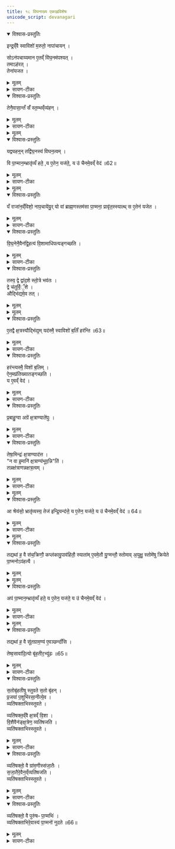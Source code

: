 ```yaml
---
title: १८ विघनाख्य एकाह्नविशेषः
unicode_script: devanagari
---
```


<details open><summary>विश्वास-प्रस्तुतिः</summary>

इन्द्र॒व्ँवै स्वाविशो॑ म॒रुतो॒ नापा॑चायन् ।  

सोऽन॑पचाय्यमान ए॒तव्ँ वि॑घ॒नम॑पश्यत् ।  
तमाऽह॑रत् ।  
तेना॑यजत ।  
</details>

<details><summary>मूलम्</summary>

इन्द्र॒व्ँवै स्वाविशो॑ म॒रुतो॒ नापा॑चायन् ।  

सोऽन॑पचाय्यमान ए॒तव्ँ वि॑घ॒नम॑पश्यत् ।  
तमाऽह॑रत् ।  
तेना॑यजत ।  
</details>

<details><summary>सायण-टीका</summary>

(SB) 1सप्तदशे राजाभिषेकाङ्गवपनार्था मन्त्रा उक्ताः । तावताऽभिषेकः समाप्तः । अथाष्टादशे विघनाख्यः कश्चिदेकाहविशेष उच्यते । तत्रादौ विघननिर्वचनं दर्शयति - पुरा कदाचिद्राज्यं कुर्वन्तमिन्द्रं मरुत्संज्ञकाः स्वकीयाः प्रजाः करप्रदानेन पूजां नाकुर्वन् ।
</details>

<details open><summary>विश्वास-प्रस्तुतिः</summary>

तेनै॒वासा॒न्तँ सँ॑ स्त॒म्भव्ँव्य॑हन् ।
</details>

<details><summary>मूलम्</summary>

तेनै॒वासा॒न्तँ सँ॑ स्त॒म्भव्ँव्य॑हन् ।
</details>

<details><summary>सायण-टीका</summary>

सोऽयमपूज्यमान इन्द्रस्तत्परिहारायैतं विघनाख्यं क्रतुविशेषमेकाहं निश्चित्य तदनुष्ठानेनासां प्रजानां तं संस्तम्भं स्तम्भनरूपं प्रातिकूल्याचरणं व्यहन् विहतं कृतवान् ।
</details>


<details><summary>मूलम्</summary>

यद्व्यह॑न् ।
तद्वि॑घ॒नस्य॑ विघन॒त्वम् ।

वि पा॒प्मान॒म्भ्रातृ॑व्यँ हते ।
य ए॒तेन॒ यज॑ते ।
य उ॑ चैनमे॒वव्ँ वेद॑ ॥62॥
</details>

<details open><summary>विश्वास-प्रस्तुतिः</summary>

यद्व्यहन्॒न् तद्वि॑घ॒नस्य॑ विघन॒त्वम् ।

वि पा॒प्मान॒म्भ्रातृ॑व्यँ हते॒ ,य ए॒तेन॒ यज॑ते॒, य उ॑ चैनमे॒वव्ँ वेद॑ ॥62॥  
</details>

<details><summary>मूलम्</summary>

यद्व्यहन्॒न् तद्वि॑घ॒नस्य॑ विघन॒त्वम् ।

वि पा॒प्मान॒म्भ्रातृ॑व्यँ हते॒ ,य ए॒तेन॒ यज॑ते॒, य उ॑ चैनमे॒वव्ँ वेद॑ ॥62॥  
</details>

<details><summary>सायण-टीका</summary>

यद्यस्मात्कारणादनेन कर्मणा विहतवान्, तस्माद्विहन्त्यनेनेति व्युत्पत्या कर्मणो विघननाम संपन्नम् ॥
</details>


<details><summary>मूलम्</summary>

यँ राजा॑न॒व्ँविशो॒ नाप॒चाये॑युः ।
यो वा॑ ब्राह्म॒णस्तम॑सा पा॒प्मना॒ प्रावृ॑त॒स्स्यात् ।
स ए॒तेन॑ यजेत ।  

वि॒घ॒नेनै॒वैन॑द्वि॒हत्य॑ ।
वि॒शामाधि॑पत्यङ्गच्छति ।
</details>

<details open><summary>विश्वास-प्रस्तुतिः</summary>

यँ राजा॑न॒व्ँविशो॒ नाप॒चाये॑यु॒र् यो वा॑ ब्राह्म॒णस्तम॑सा पा॒प्मना॒ प्रावृ॑त॒स्स्यात्थ् स ए॒तेन॑ यजेत ।
</details>

<details><summary>मूलम्</summary>

यँ राजा॑न॒व्ँविशो॒ नाप॒चाये॑यु॒र् यो वा॑ ब्राह्म॒णस्तम॑सा पा॒प्मना॒ प्रावृ॑त॒स्स्यात्थ् स ए॒तेन॑ यजेत ।
</details>

<details><summary>सायण-टीका</summary>

2तमेतं विघनाख्यं क्रतुं विधते - अथ तत्राधिकरणं दर्शयति - यं राजानं स्वकीयाः प्रजा न पूजयेयुः करं न दद्युः, अथवा यो वा ब्राह्मणस्तमोरूपेण पाप्मना प्रकर्षेणावृतः स्यात् । सोऽयमुभयविधः पुरुषोत्राधिकारी । स च विघनाख्येनैव क्रतुना यजेत ।
</details>

<details open><summary>विश्वास-प्रस्तुतिः</summary>

वि॒घ॒नेनै॒वैन॑द्वि॒हत्य॑ वि॒शामाधि॑पत्यङ्गच्छति ।
</details>

<details><summary>मूलम्</summary>

वि॒घ॒नेनै॒वैन॑द्वि॒हत्य॑ वि॒शामाधि॑पत्यङ्गच्छति ।
</details>

<details><summary>सायण-टीका</summary>

तथा प्रातिकूल्यं विनाश्य प्रजानामधिपत्यं राजा गच्छति, ब्राह्मणश्च विपापो भवति ॥
</details>

<details open><summary>विश्वास-प्रस्तुतिः</summary>

तस्य॒ द्वे द्वा॑द॒शे स्तो॒त्रे भव॑तः ।  
द्वे च॑तुर्वि॒ँ॒शे ।   
औद्भि॑द्यमे॒व तत् ।  
</details>

<details><summary>मूलम्</summary>

तस्य॒ द्वे द्वा॑द॒शे स्तो॒त्रे भव॑तः ।  
द्वे च॑तुर्वि॒ँ॒शे ।   
औद्भि॑द्यमे॒व तत् ।  
</details>


<details><summary>मूलम्</summary>

ए॒तद्वै क्ष॒त्रस्यौद्भि॑द्यम् ।  
यद॑स्मै॒ स्वाविशो॑ ब॒लिँ हर॑न्ति ॥63॥  
</details>

<details open><summary>विश्वास-प्रस्तुतिः</summary>

ए॒तद्वै क्ष॒त्रस्यौद्भि॑द्य॒म् यद॑स्मै॒ स्वाविशो॑ ब॒लिँ हर॑न्ति ॥63॥  
</details>

<details><summary>मूलम्</summary>

ए॒तद्वै क्ष॒त्रस्यौद्भि॑द्य॒म् यद॑स्मै॒ स्वाविशो॑ ब॒लिँ हर॑न्ति ॥63॥  
</details>

<details><summary>सायण-टीका</summary>

3स्तोत्रविशेषं विधत्ते - तस्य विघनाख्यस्य क्रतोर्द्वादशाख्येन स्तोमेन युक्तं स्तोत्रद्वयं कर्तव्यम् । तथा चतुर्विंशाख्येन स्तोमेन युक्तं स्तोत्रद्वयं कर्तव्यम् । तच्च स्तोत्रचतुष्टयमौद्भिद्यमेव उद्भेदनसाधनमेव । अत्र च प्रकृते क्षत्त्रस्य राज्ञः स्वकीयाः प्रजाः करं प्रयच्छन्तीति यदेतदेवौद्भिद्यं प्रातिकूल्यस्योद्भेदनं तच्च स्तोत्रचतुष्टयेन सिध्यति ॥
</details>

<details open><summary>विश्वास-प्रस्तुतिः</summary>

हर॑न्त्यस्मै॒ विशो॑ ब॒लिम् ।  
ऐन॒मप्र॑तिख्यातङ्गच्छति ।  
य ए॒वव्ँ वेद॑ ।  
</details>

<details><summary>मूलम्</summary>

हर॑न्त्यस्मै॒ विशो॑ ब॒लिम् ।  
ऐन॒मप्र॑तिख्यातङ्गच्छति ।  
य ए॒वव्ँ वेद॑ ।  
</details>

<details><summary>सायण-टीका</summary>

4वेदनं प्रशंसति - अस्मै वेदित्रे प्रजाः पूजां कुर्वन्ति । अप्रतिख्यातं केनाप्यनिराकृता कीर्तिश्चैनं वेदितारमागच्छति ॥
</details>

<details open><summary>विश्वास-प्रस्तुतिः</summary>

प्र॒बाहु॒ग्वा अग्रे॑ क्ष॒त्राण्याते॑पुः ।   
</details>

<details><summary>मूलम्</summary>

प्र॒बाहु॒ग्वा अग्रे॑ क्ष॒त्राण्याते॑पुः ।   
</details>

<details><summary>सायण-टीका</summary>

5एतस्य विघनस्य यागवेदने पुनः प्रशंसति - अग्रे पुरा कदाचित्क्षत्त्राणि क्षत्त्रियवंशे जाताः पुरुषाः प्रबाहुग्वै बाहुल्येनैव ओतेपुः सर्वतस्तपः कृतवन्तः ।
</details>

<details open><summary>विश्वास-प्रस्तुतिः</summary>

तेषा॒मिन्द्रः॑ क्ष॒त्राण्याद॑त्त ।    
"न वा इ॒मानि॑ क्ष॒त्राण्य॑भूव॒न्नि"ति॑ ।  
तन्नक्ष॑त्राणन्नक्षत्र॒त्वम् ।  
</details>

<details><summary>मूलम्</summary>

तेषा॒मिन्द्रः॑ क्ष॒त्राण्याद॑त्त ।    
"न वा इ॒मानि॑ क्ष॒त्राण्य॑भूव॒न्नि"ति॑ ।  
तन्नक्ष॑त्राणन्नक्षत्र॒त्वम् ।  
</details>

<details><summary>सायण-टीका</summary>

तेषां तपः कुर्वतां सर्वेषा यानि क्षत्त्राणि बलानि तानीन्द्र आदत्त स्वीकृतवान् । तत इमानि क्षत्त्राणि बलानि नैवाभूवन्निति सर्वे जना उक्तवन्तः । यस्मादिन्द्रविरोधिनां क्षत्त्रं बलं नासीत्तस्मात्तेषां बलराहित्यवाचि नक्षत्रनाम संपन्नम् ।
</details>


<details><summary>मूलम्</summary>

आ श्रेय॑सो॒ भ्रातृ॑व्यस्य॒ तेज॑ इन्द्रि॒यन्द॑त्ते ।
य ए॒तेन॒ यज॑ते ।
य उ॑ चैनमे॒वव्ँ वेद॑ ॥ 64॥  
</details>

<details open><summary>विश्वास-प्रस्तुतिः</summary>

आ श्रेय॑सो॒ भ्रातृ॑व्यस्य॒ तेज॑ इन्द्रि॒यन्द॑त्ते॒ य ए॒तेन॒ यज॑ते॒ य उ॑ चैनमे॒वव्ँ वेद॑ ॥ 64॥  
</details>

<details><summary>मूलम्</summary>

आ श्रेय॑सो॒ भ्रातृ॑व्यस्य॒ तेज॑ इन्द्रि॒यन्द॑त्ते॒ य ए॒तेन॒ यज॑ते॒ य उ॑ चैनमे॒वव्ँ वेद॑ ॥ 64॥  
</details>

<details><summary>सायण-टीका</summary>

तस्मादिन्द्रवद्यो यजते यश्च वेद सोऽयमुभयविधः पुमान् श्रेयसोऽधिकस्य भ्रातृव्यस्य तेजः आज्ञाशक्तिमिन्द्रियं शरीरं बलं चादत्ते ॥
</details>


<details><summary>मूलम्</summary>

तद्यथा॑ ह॒ वै स॑च॒क्रिणौ॒ कप्ल॑कावु॒पाव॑हितौ॒ स्याता॑म् ।
ए॒वमे॒तौ यु॒ग्मन्तौ॒ स्तोमौ॑ ।
अ॒युक्षु॒ स्तोमे॑षु क्रियेते ।
पा॒प्मनोऽप॑हत्यै ।
</details>

<details open><summary>विश्वास-प्रस्तुतिः</summary>

तद्यथा॑ ह॒ वै स॑च॒क्रिणौ॒ कप्ल॑कावु॒पाव॑हितौ॒ स्याता॑म् ए॒वमे॒तौ यु॒ग्मन्तौ॒ स्तोमाव् अ॒युक्षु॒ स्तोमे॑षु क्रियेते पा॒प्मनोऽप॑हत्यै ।
</details>

<details><summary>मूलम्</summary>

तद्यथा॑ ह॒ वै स॑च॒क्रिणौ॒ कप्ल॑कावु॒पाव॑हितौ॒ स्याता॑म् ए॒वमे॒तौ यु॒ग्मन्तौ॒ स्तोमाव् अ॒युक्षु॒ स्तोमे॑षु क्रियेते पा॒प्मनोऽप॑हत्यै ।
</details>


<details><summary>मूलम्</summary>

अप॑ पा॒प्मान॒म्भ्रातृ॑व्यँ हते ।
य ए॒तेन॒ यज॑ते ।
य उ॑ चैनमे॒वव्ँ वेद॑ ।
</details>

<details open><summary>विश्वास-प्रस्तुतिः</summary>

अप॑ पा॒प्मान॒म्भ्रातृ॑व्यँ हते॒ य ए॒तेन॒ यज॑ते॒ य उ॑ चैनमे॒वव्ँ वेद॑ ।
</details>

<details><summary>मूलम्</summary>

अप॑ पा॒प्मान॒म्भ्रातृ॑व्यँ हते॒ य ए॒तेन॒ यज॑ते॒ य उ॑ चैनमे॒वव्ँ वेद॑ ।
</details>

<details><summary>सायण-टीका</summary>

6पूर्वोक्तयोर्द्वादशचतुर्विंशस्तोमयोः स्थानविशेषं विधत्ते - चक्रमस्यास्तीति चक्री रथः, चक्रिणा सह वर्तेते इति सचक्रिणौ रथस्वामिनौ कप्लकौ कपिवद्गमनसमर्थो तादृशौ द्वौ पुरुषौ यथा लोके उपावहितौ गमनाय सावधानौ स्यातां, एवमेतौ युग्मन्तौ समसंख्यायुक्तौ द्वादशचतुर्विंशस्तोमौ क्रतोः पारगमने समर्थौ । तावुभौ अयुक्षु विषमसंख्यायुक्तेषु स्तोमेषु कर्तव्यौ । त्रिवृत्पञ्चदशसप्तदशैकविंशाख्याश्चोदकप्राप्ता विषमसंख्यायुक्ताः स्तोमाः, तेषां स्थाने द्वावेतौ स्तोमौ प्रयोक्तव्यौ । तत्र त्रिवृत्पञ्चदशयोः स्थाने द्वादशः सप्तदशैकविंशयोः स्थाने चतुर्विंश इति विवेकः । एतच्च पापविनाशनार्थं भवति ॥
</details>


<details><summary>मूलम्</summary>

तद्यथा॑ ह॒ वै सू॑तग्राम॒ण्यः॑ ।
ए॒वञ्छन्दाँ॑सि ।
</details>

<details open><summary>विश्वास-प्रस्तुतिः</summary>

तद्यथा॑ ह॒ वै सू॑तग्राम॒ण्य॑ ए॒वञ्छन्दाँ॑सि ।  

तेष्व॒सावा॑दि॒त्यो बृ॑ह॒तीर॒भ्यू॑ढः ॥65॥  
</details>

<details><summary>मूलम्</summary>

तद्यथा॑ ह॒ वै सू॑तग्राम॒ण्य॑ ए॒वञ्छन्दाँ॑सि ।  

तेष्व॒सावा॑दि॒त्यो बृ॑ह॒तीर॒भ्यू॑ढः ॥65॥  
</details>

<details><summary>सायण-टीका</summary>

7एतदनुष्ठानवेदने प्रशंसति । उक्तस्तोमयुक्तानां स्तोत्राणामाधारभूतानृग्विशेषान्विधत्ते - सूता रथप्रास्सारथयः, ग्रामण्यो ग्रामनिर्वाहकाः, तत्र लोकै यथा सूतग्रामण्यस्तथा गायत्रादीनि छन्दांसि प्रवर्तन्ते । सूतेषु मध्ये रथस्वामी यमङ्गीकरोति स एव सूतो रथं प्रवर्तयति । ग्रामणीषु मध्ये राजा यमङ्गीकरोति स एव ग्रामं नयति । एवमत्राप्यसावादित्यः तेषु छन्दस्सु मध्ये बृहतीहछन्दोयुक्ता ऋचः अभ्यूढः अङ्गीकृतवान् । तस्मात्कारणात् सतोबृहतीनामकच्छन्दोयुक्तास्वृक्षु स्तोत्रं कुर्युः । तेषां स्तोत्राणां प्रत्येकमयमभिप्रायः - सतः सन्मार्गवर्तिनः पुरुषात् बृहन्नधिकः सतो बृहन् । प्रजया च पशुभिश्चाहं सतो बृहन्नसानि भवानीत्येव स्तोतारः प्रवर्तन्ते ॥
</details>

<details open><summary>विश्वास-प्रस्तुतिः</summary>

स॒तोबृ॑हतीषु स्तुवते स॒तो बृ॑हन् ।  
प्र॒जया॑ प॒शुभि॑रसा॒नीत्ये॒व ।  
व्यति॑षक्ताभिस्स्तुवते ।   

व्यति॑षक्त॒व्ँवै क्ष॒त्रव्ँ वि॒शा ।   
वि॒शैवैन॑ङ्क्ष॒त्रेण॒ व्यति॑षजति ।   
व्यति॑षक्ताभिस्स्तुवते ।  
</details>

<details><summary>मूलम्</summary>

स॒तोबृ॑हतीषु स्तुवते स॒तो बृ॑हन् ।  
प्र॒जया॑ प॒शुभि॑रसा॒नीत्ये॒व ।  
व्यति॑षक्ताभिस्स्तुवते ।   

व्यति॑षक्त॒व्ँवै क्ष॒त्रव्ँ वि॒शा ।   
वि॒शैवैन॑ङ्क्ष॒त्रेण॒ व्यति॑षजति ।   
व्यति॑षक्ताभिस्स्तुवते ।  
</details>

<details><summary>सायण-टीका</summary>

8तास्वृक्षु गानकाले कंचिद्विशेषं विधत्ते - याः सतोबृहत्य ऋचः ताश्छन्दोन्तरयुक्ताभिः ऋग्भिर्व्यतिषक्ताः कार्याः । ऋगेका सतोबृहती, ऋगन्तरमन्यच्छन्दोयुक्तं पुनरपि सतोबृहती पुनरपि च्छन्दोन्तरमित्येवं व्यतिषङ्गः । तादृशीष्वृक्षु स्तुतिं कुर्युः । क्षत्त्रं क्षत्त्रजातिः विशा वैश्यजात्या व्यतिषक्तं मिश्रीभूय वर्तते । प्रजाभ्यः करं गृहीत्वा क्षत्त्रियो राज्यं करोति । एवं सति व्यतिषक्तस्तोत्रेणैनं यजमानं विशा क्षत्रेण व्यतिषजयति मिश्रयति ॥
</details>

<details open><summary>विश्वास-प्रस्तुतिः</summary>

व्यति॑षक्तो॒ वै ग्रा॑म॒णीस्स॑जा॒तैः ।  
स॒जा॒तैरे॒वैन॒व्ँव्यति॑षजति ।   
व्यति॑षक्ताभिस्स्तुवते ।  
</details>

<details><summary>मूलम्</summary>

व्यति॑षक्तो॒ वै ग्रा॑म॒णीस्स॑जा॒तैः ।  
स॒जा॒तैरे॒वैन॒व्ँव्यति॑षजति ।   
व्यति॑षक्ताभिस्स्तुवते ।  
</details>

<details><summary>सायण-टीका</summary>

व्यतिषङ्गं प्रकारान्तरेण प्रशंसति - ग्रामस्य निर्वाहकः पुरुषः सजातैः सहोत्पन्नैभ्रात्रादिभिस्तद्ग्रामनिवासिभिर्व्यतिषक्तो मिश्रीभूतो वर्तते । अतो व्यतिषक्तस्तोत्रेणैवैनं यजमानं सजातैर्भ्रात्रादिभिः संयोजयति ॥
</details>

<details open><summary>विश्वास-प्रस्तुतिः</summary>

व्यति॑षक्तो॒ वै पुरु॑षᳶ पा॒प्मभिः॑ ।    
व्यति॑षक्ताभिरे॒वास्य॑ पा॒प्मनो॑ नुदते ॥66॥  
</details>

<details><summary>मूलम्</summary>

व्यति॑षक्तो॒ वै पुरु॑षᳶ पा॒प्मभिः॑ ।    
व्यति॑षक्ताभिरे॒वास्य॑ पा॒प्मनो॑ नुदते ॥66॥  
</details>

<details><summary>सायण-टीका</summary>

10पुनरपि प्रकारान्तरेण प्रशंसति - पुरुषः प्रमादकृतैः पाप्मभिः संसृष्टो वर्तते । ततोऽत्र व्यतिषक्तस्तोत्रेणास्य पुरुषस्य पापानि विनाशयति ।  

अस्य प्रपाठकस्यानुवाकार्थसंग्रहः-  

सप्तमे तु सवाख्याः स्युः सूयते ह्यभिषिच्यते ।   
ईश्वरत्वेन येष्वेते प्रोच्यन्ते सवनामकाः ॥ १ ॥  

बृहस्पतिसवो वैश्यसवो ब्रह्मसवस्तथा ।  
प्रोक्तः सोमसवस्तद्वत्सवः स्यात्पृथिनामकः ॥ २ ॥  

गोसवश्चोदनाख्ये तु सवे होमार्थमन्त्रकाः ।  
रथारोहः कर्मविधिः पञ्चशारदनामकः ॥ ३ ॥    

क्रतुस्तदीयपशवो ह्यग्निष्टुति पुरोरुचः ।   
इन्द्रस्तुतिः पुरोरुक्स्यादप्तोर्यामविधिस्तथा ॥ ४ ॥   

राजाभिषेकमन्त्राश्च रथारोहणमन्त्रकाः ।  
भवन्ति वपने मन्त्रा विघनः क्रतुरप्ययम् ॥ २ ॥  

वेदार्थस्य प्रकाशेन तमो हार्दं निवारयन् ।  
पुमर्थांश्चतुरो देयाद्विद्यातीर्थभहेश्वरः ॥ ६ ॥   

इति श्रीमद्वीरबुक्कणसाम्राज्यधुरंधरश्रीमत्सायणाचार्यविरचिते मधवीये वेदार्थप्रकाशे कृष्णयजुर्वेदीयतैत्तिरीयब्राह्मणभाष्ये द्वितीयाष्टके सप्तमप्रपाठकेऽष्टादशोऽनुवाकः ॥   
सप्तमः प्रपाठकस्समाप्तः ॥  

</details>

